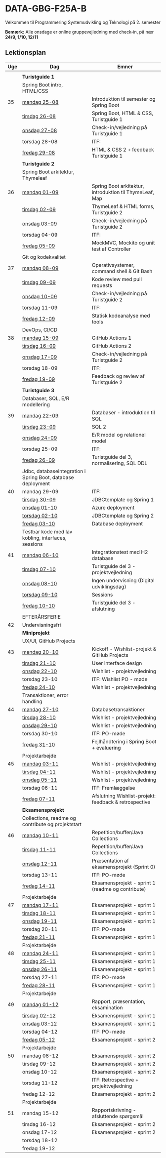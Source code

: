 # DATA-GBG-F25A-B
Velkommen til Programmering Systemudvikling og Teknologi på 2. semester

**Bemærk:** Alle onsdage er online gruppevejledning med check-in, på nær **24/9, 1/10, 12/11** 

## Lektionsplan

| Uge | Dag                                                          | Emner                                                   |
|-----|--------------------------------------------------------------|---------------------------------------------------------|
|     |                                                              |                                                         |
|     | **Turistguide 1**                                            |                                                         |
|     | Spring Boot intro, HTML/CSS                                  |                                                         |
| 35  | [mandag 25-08](Uge%2035/1.gang/readme.md)                    | Introduktion til semester og Spring Boot                |
|     | [tirsdag 26-08](Uge%2035/2.gang/readme.md)                   | Spring Boot, HTML & CSS, Turistguide 1                  |
|     | [onsdag 27-08](Uge%2035/3.gang/readme.md)                    | Check-in/vejledning på Turistguide 1                    |
|     | torsdag 28-08                                                | ITF:                                                    |
|     | [fredag 29-08](Uge%2035/4.gang/readme.md)                    | HTML & CSS 2 + feedback Turistguide 1                   |
|     | **Turistguide 2**                                            |                                                         |
|     | Spring Boot arkitektur, Thymeleaf                            |                                                         |
| 36  | [mandag 01-09](Uge%2036/1.gang/readme.md)                    | Spring Boot arkitektur, introduktion til ThymeLeaf, Map |
|     | [tirsdag 02-09](Uge%2036/2.gang/readme.md)                   | ThymeLeaf & HTML forms, Turistguide 2 |
|     | [onsdag 03-09](Uge%2036/3.gang/readme.md)                    | Check-in/vejledning på Turistguide 2                    |
|     | torsdag 04-09                                                | ITF:                                                    |
|     | [fredag 05-09](Uge%2036/4.gang/readme.md)                    | MockMVC, Mockito og unit test af Controller             |
|     | Git og kodekvalitet                                          |                                                         |
| 37  | [mandag 08-09](Uge%2037/1.gang/readme.md)                    | Operativsystemer, command shell & Git Bash              |
|     | [tirsdag 09-09](Uge%2037/2.gang/readme.md)                   | Kode review med pull requests                           |
|     | [onsdag 10-09](Uge%2037/3.gang/readme.md)                    | Check-in/vejledning på Turistguide 2                    |
|     | torsdag 11-09                                                | ITF:                                                    |
|     | [fredag 12-09](Uge%2037/4.gang/readme.md)                    | Statisk kodeanalyse med tools                           |
|     | DevOps, CI/CD                                                |                                                         |
| 38  | [mandag 15-09](Uge%2038/1.gang/readme.md)                    | GitHub Actions 1                                        |
|     | [tirsdag 16-09](Uge%2038/2.gang/readme.md)                   | GitHub Actions 2                                        |
|     | [onsdag 17-09](Uge%2038/3.gang/readme.md)                    | Check-in/vejledning på Turistguide 2                    |
|     | torsdag 18-09                                                | ITF:                                                    |
|     | [fredag 19-09](Uge%2038/4.gang/readme.md)                    | Feedback og review af Turistguide 2                     |
|     | **Turistguide 3**                                            |                                                         |
|     | Databaser, SQL, E/R modellering                              |                                                         |
| 39  | [mandag 22-09](Uge%2039/1.gang/readme.md)                    | Databaser - introduktion til SQL                        |
|     | [tirsdag 23-09](Uge%2039/2.gang/readme.md)                   | SQL 2                                                   |
|     | [onsdag 24-09](Uge%2039/3.gang/readme.md)                    | E/R model og relationel model                           |
|     | torsdag 25-09                                                | ITF:                                                    |
|     | [fredag 26-09](Uge%2039/4.gang/readme.md)                    | Turistguide del 3, normalisering, SQL DDL               |
|     | Jdbc, databaseintegration i Spring Boot, database deployment |                                                         |
| 40  | mandag 29-09                                                 | ITF:                                                    |
|     | [tirsdag 30-09](Uge%2040/1.gang/readme.md)                   | JDBCtemplate og Spring 1                                |
|     | [onsdag 01-10](Uge%2040/2.gang/readme.md)                    | Azure deployment                                        |
|     | [torsdag 02-10](Uge%2040/3.gang/readme.md)                   | JDBCtemplate og Spring 2                                |
|     | [fredag 03-10](Uge%2040/4.gang/readme.md)                    | Database deployment                                     |
|     | Testbar kode med lav kobling, interfaces, sessions           |                                                         |
| 41  | [mandag 06-10](Uge%2041/1.gang/readme.md)                    | Integrationstest med H2 database                        |
|     | [tirsdag 07-10](Uge%2041/2.gang/readme.md)                   | Turistguide del 3 - projektvejledning                   |
|     | [onsdag 08-10](Uge%2041/3.gang/readme.md)                    | Ingen undervisning (Digital udviklingsdag)              |
|     | [torsdag 09-10](Uge%2041/4.gang/readme.md)                   | Sessions                                                |
|     | [fredag 10-10](Uge%2041/5.gang/readme.md)                    | Turistguide del 3 - afslutning                          |
|     | EFTERÅRSFERIE                                                |                                                         |
| 42  | Undervisningsfri                                             |                                                         |
|     | **Miniprojekt**                                              |                                                     |
|     | UX/UI, GitHub Projects                                       |                                                         |
| 43  | [mandag 20-10](Uge%2043/1.gang/readme.md)                    | Kickoff - Wishlist-projekt & GitHub Projects            |
|     | [tirsdag 21-10](Uge%2043/2.gang/readme.md)                   | User interface design                                   |
|     | [onsdag 22-10](Uge%2043/3.gang/readme.md)                    | Wishlist - projektvejledning                            |
|     | torsdag 23-10                                                | ITF: Wishlist PO - møde                                 |
|     | [fredag 24-10](Uge%2043/4.gang/readme.md)                    | Wishlist - projektvejledning                            |
|     | Transaktioner, error handling                                |                                                         |
| 44  | [mandag 27-10](Uge%2044/1.gang/readme.md)                    | Databasetransaktioner                                   |
|     | [tirsdag 28-10](Uge%2044/2.gang/readme.md)                   | Wishlist - projektvejledning                            |
|     | [onsdag 29-10](Uge%2044/3.gang/readme.md)                    | Wishlist - projektvejledning                            |
|     | torsdag 30-10                                                | ITF: PO-møde                                            |
|     | [fredag 31-10](Uge%2044/4.gang/readme.md)                    | Fejlhåndtering i Spring Boot + evaluering               |
|     | Projektarbejde                                               |                                                         |
| 45  | [mandag 03-11](Uge%2045/1.gang/readme.md)                    | Wishlist - projektvejledning                            |
|     | [tirsdag 04-11](Uge%2045/2.gang/readme.md)                   | Wishlist - projektvejledning                            |
|     | [onsdag 05-11](Uge%2045/3.gang/readme.md)                    | Wishlist - projektvejledning                            |
|     | torsdag 06-11                                                | ITF: Fremlæggelse                                      |
|     | [fredag 07-11](Uge%2045/4.gang/readme.md)                    | Afslutning Wishlist-projekt: feedback & retrospective                             |
|     | **Eksamensprojekt**                                          |                                                         |
|     | Collections, readme og contribute og projektstart            |                                                         |
| 46  | [mandag 10-11](Uge%2046/1.gang/readme.md)                    | Repetition/buffer/Java Collections                      |
|     | [tirsdag 11-11](Uge%2046/2.gang/readme.md)                   | Repetition/buffer/Java Collections                      |
|     | [onsdag 12-11](Uge%2046/3.gang/readme.md)                    | Præsentation af eksamensprojekt (Sprint 0)              |
|     | torsdag 13-11                                                | ITF: PO-møde                                            |
|     | [fredag 14-11](Uge%2046/4.gang/readme.md)                    | Eksamensprojekt - sprint 1 (readme og contribute)       |
|     | Projektarbejde                                               |                                                         |
| 47  | [mandag 17-11](Uge%2047/1.gang/readme.md)                    | Eksamensprojekt - sprint 1                              |
|     | [tirsdag 18-11](Uge%2047/2.gang/readme.md)                   | Eksamensprojekt - sprint 1                              |
|     | [onsdag 19-11](Uge%2047/3.gang/readme.md)                    | Eksamensprojekt - sprint 1                              |
|     | torsdag 20-11                                                | ITF: PO-møde                                            |
|     | [fredag 21-11](Uge%2047/4.gang/readme.md)                    | Eksamensprojekt - sprint 1                              |
|     | Projektarbejde                                               |                                                         |
| 48  | [mandag 24-11](Uge%2048/1.gang/readme.md)                    | Eksamensprojekt - sprint 1                              |
|     | [tirsdag 25-11](Uge%2048/2.gang/readme.md)                   | Eksamensprojekt - sprint 1                              |
|     | [onsdag 26-11](Uge%2048/3.gang/readme.md)                    | Eksamensprojekt - sprint 1                              |
|     | torsdag 27-11                                                | ITF: PO-møde                                            |
|     | [fredag 28-11](Uge%2048/4.gang/readme.md)                    | Eksamensprojekt - sprint 1                              |
|     | Projektarbejde                                               |                                                         |
| 49  | [mandag 01-12](Uge%2049/1.gang/readme.md)                    | Rapport, præsentation, eksamination                     |
|     | [tirsdag 02-12](Uge%2049/2.gang/readme.md)                   | Eksamensprojekt - sprint 1                              |
|     | [onsdag 03-12](Uge%2049/3.gang/readme.md)                    | Eksamensprojekt - sprint 1                              |
|     | torsdag 04-12                                                | ITF: PO-møde                                            |
|     | [fredag 05-12](Uge%2049/4.gang/readme.md)                    | Eksamensprojekt - sprint 2                              |
|     | Projektarbejde                                               |                                                         |
| 50  | mandag 08-12                                                 | Eksamensprojekt - sprint 2                              |
|     | tirsdag 09-12                                                | Eksamensprojekt - sprint 2                              |
|     | onsdag 10-12                                                 | Eksamensprojekt - sprint 2                              |
|     | torsdag 11-12                                                | ITF: Retrospective + projektvejledning                                     |
|     | fredag 12-12                                                 | Eksamensprojekt - sprint 2                              |
|     | Projektarbejde                                               |                                                         |
| 51  | mandag 15-12                                                 | Rapportskrivning - afsluttende spørgsmål                |
|     | tirsdag 16-12                                                | Eksamensprojekt - sprint 2                              |
|     | onsdag 17-12                                                 | Eksamensprojekt - sprint 2                              |
|     | torsdag 18-12                                                |                                                         |
|     | fredag 19-12                                                 |                                                         |
